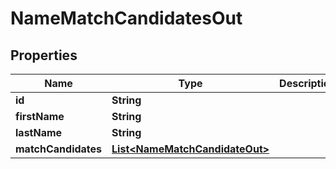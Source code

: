 
# NameMatchCandidatesOut

## Properties
Name | Type | Description | Notes
------------ | ------------- | ------------- | -------------
**id** | **String** |  |  [optional]
**firstName** | **String** |  |  [optional]
**lastName** | **String** |  |  [optional]
**matchCandidates** | [**List&lt;NameMatchCandidateOut&gt;**](NameMatchCandidateOut.md) |  |  [optional]




